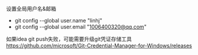 设置全局用户名&邮箱

- git config --global user.name "linhj"
- git config --global user.email "1006400320@qq.com"


如果idea git push失败，可能需要升级git凭证存储工具
https://github.com/microsoft/Git-Credential-Manager-for-Windows/releases

 

